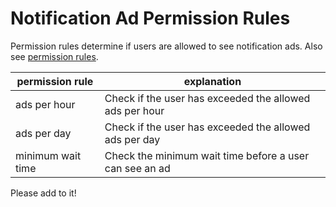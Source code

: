 # Notification Ad Permission Rules

Permission rules determine if users are allowed to see notification ads. Also see [permission rules](../README.md).

| permission rule  | explanation  |
|---|---|
| ads per hour  | Check if the user has exceeded the allowed ads per hour |
| ads per day  | Check if the user has exceeded the allowed ads per day |
| minimum wait time  | Check the minimum wait time before a user can see an ad  |

Please add to it!
